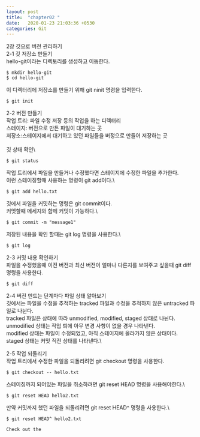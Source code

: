 ```yaml
---
layout: post
title:  "chapter02 "
date:   2020-01-23 21:03:36 +0530
categories: Git 
---
```

2장 깃으로 버전 관리하기\
2-1 깃 저장소 만들기\
hello-git이라는 디렉토리를 생성하고 이동한다.
```
$ mkdir hello-git
$ cd hello-git
```
이 디렉터리에 저장소를 만들기 위해 git ninit  명령을 입력한다.
```
$ git init
```

2-2 버전 만들기\
작업 트리: 파일 수정 저장 등의 작업을 하는 디렉터리\
스테이지: 버전으로 만든 파일이 대기하는 곳\
저장소:스테이지에서 대기하고 있던 파일들을 버정으로 만들어 저장하는 곳\
\
깃 상태 확인\
```
$ git status
```
작업 트리에서 파일을 만들거나 수정했다면 스테이지에 수정한 파일을 추가한다.\
이런 스테이징할때 사용하는 명령이 git add이다.\
```
$ git add hello.txt
```
깃에서 파일을 커밋하는 명령은 git commit이다.\
커멧할때 메세지와 함께 커밋이 가능하다.\
```
$ git commit -m "message1"
```
저장된 내용을 확인 할때는 git log 명령을 사용한다.\
```
$ git log
```

2-3 커밋 내용 확인하기\
파일을 수정했을때 이전 버전과 최신 버전이 얼마나 다른지를 보여주고 싶을때 git diff명령을 사용한다.
```
$ git diff
```

2-4 버전 만드는 단계마다 파일 상태 알아보기\
깃에서는 파일을 수정을 추적하는 tracked 파일과 수정을 추적하지 않은 untracked 파일로 나뉜다.\
tracked  파일은 상태에 따라 unmodified, modified, staged 상태로 나뉜다.\
unmodified 상태는 작업 틔에 아무 변경 사항이 없을 경우 나타낸다.\
modified 상태는 파일이 수정되었고, 아직 스테이지에 올라가지 않은 상태이다.\
staged 상태는 커밋 직전 상태를 나타낸다.\

2-5 작업 되돌리기\
작업 트리에서 수정한 파일을 되돌리려면 git checkout 명령을 사용한다.
```
$ git checkout -- hello.txt
```
스테이징까지 되어있는 파일을 취소하려면 git reset HEAD 명령을 사용해야한다.\
```
$ git reset HEAD hello2.txt
```
만약 커밋까지 했던 파일을 되돌리려면 git reset HEAD^ 명령을 사용한다.\
```
$ git reset HEAD^ hello2.txt

Check out the
